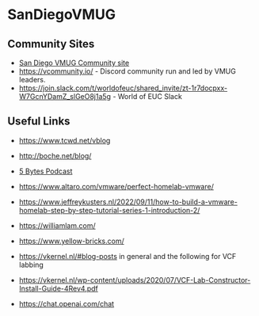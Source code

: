 # SanDiegoVMUG
## Community Sites
* [San Diego VMUG Community site](https://my.vmug.com/s/group/0F94x00000057u3CAA/san-diego-vmug)
* https://vcommunity.io/ - Discord community run and led by VMUG leaders.
* https://join.slack.com/t/worldofeuc/shared_invite/zt-1r7docpxx-W7GcnYDamZ_slGeO8j1a5g - World of EUC Slack

## Useful Links
* https://www.tcwd.net/vblog
* http://boche.net/blog/
* [5 Bytes Podcast](https://www.rorymon.com/blog/5-bytes-podcast-episode-guide/)
* https://www.altaro.com/vmware/perfect-homelab-vmware/
* https://www.jeffreykusters.nl/2022/09/11/how-to-build-a-vmware-homelab-step-by-step-tutorial-series-1-introduction-2/
* https://williamlam.com/
* https://www.yellow-bricks.com/
* https://vkernel.nl/#blog-posts in general and the following for VCF labbing
* https://vkernel.nl/wp-content/uploads/2020/07/VCF-Lab-Constructor-Install-Guide-4Rev4.pdf

* https://chat.openai.com/chat

